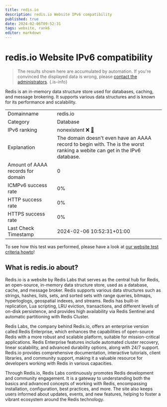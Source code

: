 ```yaml
---
title: redis.io
description: redis.io Website IPv6 compatibility
published: true
date: 2024-02-06T09:52:31
tags: website, rank6
editor: markdown
---
```


# redis.io Website IPv6 compatibility

> The results shown here are accumulated by automation. If you're convinced the displayed data is wrong, please [contact the administrators](/howto/chat). 
{.is-info}

Redis is an in-memory data structure store used for databases, caching, and message brokering. It supports various data structures and is known for its performance and scalability.


|   |   |
| - | - |
| Domainname | redis.io
| Category | Database |
| IPv6 ranking | nonexistent :x: [🔗](/howto/ranking) |
| Explanation | The domain doesn't even have an AAAA record to begin with. The is the worst ranking a webite can get in the IPv6 database. |
| Amount of AAAA records for domain | 0 |
| ICMPv6 success rate | 0%|
| HTTP success rate | 0% |
| HTTPS success rate | 0% |
| Last Check Timestamp | 2024-02-06 10:52:31+01:00 |

To see how this test was performed, please have a look at [our website test criteria howto](/howto/testcriteria/website)!


## What is redis.io about?
Redis.io is a website by Redis Labs that serves as the central hub for Redis, an open-source, in-memory data structure store, used as a database, cache, and message broker. Redis supports various data structures such as strings, hashes, lists, sets, and sorted sets with range queries, bitmaps, hyperloglogs, geospatial indexes, and streams. Redis has built-in replication, Lua scripting, LRU eviction, transactions, and different levels of on-disk persistence, and provides high availability via Redis Sentinel and automatic partitioning with Redis Cluster.

Redis Labs, the company behind Redis.io, offers an enterprise version called Redis Enterprise, which enhances the capabilities of open-source Redis with a more robust and scalable platform, suitable for mission-critical applications. Redis Enterprise features include automated cluster recovery, linear scalability, and advanced durability options, along with 24/7 support. Redis.io provides comprehensive documentation, interactive tutorials, client libraries, and community support, making it a valuable resource for developers working with Redis in various capacities.

Through Redis.io, Redis Labs continuously promotes Redis development and community engagement. It is a gateway to understanding both the basics and advanced concepts of working with Redis, encompassing installation, configuration, best practices, and more. The site also keeps users informed about updates, events, and new features, helping to foster a vibrant ecosystem around the Redis technology.


